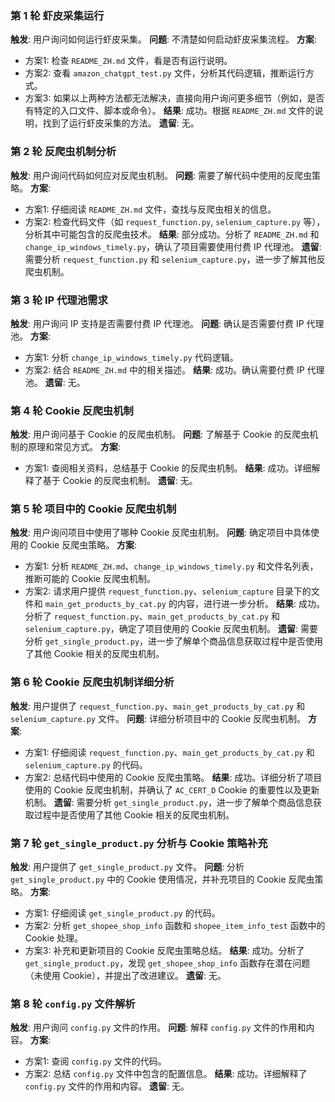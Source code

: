 ### 第 1 轮 虾皮采集运行

**触发**: 用户询问如何运行虾皮采集。
**问题**: 不清楚如何启动虾皮采集流程。
**方案**:
  - 方案1: 检查 `README_ZH.md` 文件，看是否有运行说明。
  - 方案2: 查看 `amazon_chatgpt_test.py` 文件，分析其代码逻辑，推断运行方式。
  - 方案3: 如果以上两种方法都无法解决，直接向用户询问更多细节（例如，是否有特定的入口文件、脚本或命令）。
**结果**: 成功。根据 `README_ZH.md` 文件的说明，找到了运行虾皮采集的方法。
**遗留**: 无。

### 第 2 轮 反爬虫机制分析

**触发**: 用户询问代码如何应对反爬虫机制。
**问题**: 需要了解代码中使用的反爬虫策略。
**方案**:
  - 方案1: 仔细阅读 `README_ZH.md` 文件，查找与反爬虫相关的信息。
  - 方案2: 检查代码文件（如 `request_function.py`, `selenium_capture.py` 等），分析其中可能包含的反爬虫技术。
**结果**: 部分成功。分析了 `README_ZH.md` 和 `change_ip_windows_timely.py`，确认了项目需要使用付费 IP 代理池。
**遗留**: 需要分析 `request_function.py` 和 `selenium_capture.py`，进一步了解其他反爬虫机制。

### 第 3 轮 IP 代理池需求

**触发**: 用户询问 IP 支持是否需要付费 IP 代理池。
**问题**: 确认是否需要付费 IP 代理池。
**方案**:
  - 方案1: 分析 `change_ip_windows_timely.py` 代码逻辑。
  - 方案2: 结合 `README_ZH.md` 中的相关描述。
**结果**: 成功。确认需要付费 IP 代理池。
**遗留**: 无。

### 第 4 轮 Cookie 反爬虫机制

**触发**: 用户询问基于 Cookie 的反爬虫机制。
**问题**: 了解基于 Cookie 的反爬虫机制的原理和常见方式。
**方案**:
  - 方案1: 查阅相关资料，总结基于 Cookie 的反爬虫机制。
**结果**: 成功。详细解释了基于 Cookie 的反爬虫机制。
**遗留**: 无。

### 第 5 轮 项目中的 Cookie 反爬虫机制

**触发**: 用户询问项目中使用了哪种 Cookie 反爬虫机制。
**问题**: 确定项目中具体使用的 Cookie 反爬虫策略。
**方案**:
  - 方案1: 分析 `README_ZH.md`、`change_ip_windows_timely.py` 和文件名列表，推断可能的 Cookie 反爬虫机制。
  - 方案2: 请求用户提供 `request_function.py`、`selenium_capture` 目录下的文件和 `main_get_products_by_cat.py` 的内容，进行进一步分析。
**结果**: 成功。分析了 `request_function.py`、`main_get_products_by_cat.py` 和 `selenium_capture.py`，确定了项目使用的 Cookie 反爬虫机制。
**遗留**: 需要分析 `get_single_product.py`，进一步了解单个商品信息获取过程中是否使用了其他 Cookie 相关的反爬虫机制。

### 第 6 轮 Cookie 反爬虫机制详细分析

**触发**: 用户提供了 `request_function.py`、`main_get_products_by_cat.py` 和 `selenium_capture.py` 文件。
**问题**: 详细分析项目中的 Cookie 反爬虫机制。
**方案**:
  - 方案1: 仔细阅读 `request_function.py`、`main_get_products_by_cat.py` 和 `selenium_capture.py` 的代码。
  - 方案2: 总结代码中使用的 Cookie 反爬虫策略。
**结果**: 成功。详细分析了项目使用的 Cookie 反爬虫机制，并确认了 `AC_CERT_D` Cookie 的重要性以及更新机制。
**遗留**: 需要分析 `get_single_product.py`，进一步了解单个商品信息获取过程中是否使用了其他 Cookie 相关的反爬虫机制。

### 第 7 轮 `get_single_product.py` 分析与 Cookie 策略补充

**触发**: 用户提供了 `get_single_product.py` 文件。
**问题**: 分析 `get_single_product.py` 中的 Cookie 使用情况，并补充项目的 Cookie 反爬虫策略。
**方案**:
  - 方案1: 仔细阅读 `get_single_product.py` 的代码。
  - 方案2: 分析 `get_shopee_shop_info` 函数和 `shopee_item_info_test` 函数中的 Cookie 处理。
  - 方案3: 补充和更新项目的 Cookie 反爬虫策略总结。
**结果**: 成功。分析了 `get_single_product.py`，发现 `get_shopee_shop_info` 函数存在潜在问题（未使用 Cookie），并提出了改进建议。
**遗留**: 无。

### 第 8 轮 `config.py` 文件解析

**触发**: 用户询问 `config.py` 文件的作用。
**问题**: 解释 `config.py` 文件的作用和内容。
**方案**:
  - 方案1: 查阅 `config.py` 文件的代码。
  - 方案2: 总结 `config.py` 文件中包含的配置信息。
**结果**: 成功。详细解释了 `config.py` 文件的作用和内容。
**遗留**: 无。
